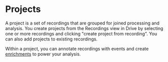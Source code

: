 # Projects
A project is a set of recordings that are grouped for joined processing and analysis. You create projects from the Recordings view in Drive by selecting one or more recordings and clicking "create project from recording". You can also add projects to existing recordings.

Within a project, you can annotate recordings with events and create [enrichments](/enrichments) to power your analysis.